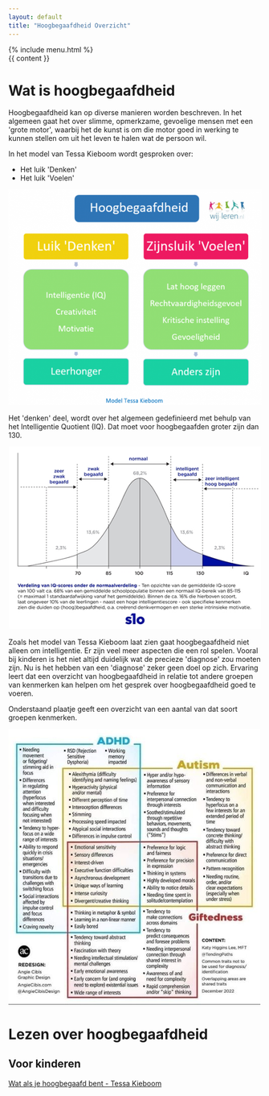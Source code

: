 ```yaml
---
layout: default
title: "Hoogbegaafdheid Overzicht"
---
```

<div class="layout">
  {% include menu.html %}
  <div class="content">
    {{ content }}
  </div>
</div>

# Wat is hoogbegaafdheid
Hoogbegaafdheid kan op diverse manieren worden beschreven. In het algemeen gaat het over slimme, opmerkzame, gevoelige mensen met een 'grote motor', waarbij het de kunst is om die motor goed in werking te kunnen stellen om uit het leven te halen wat de persoon wil.

In het model van Tessa Kieboom wordt gesproken over:
- Het luik 'Denken'
- Het luik 'Voelen'

![Het zijnsluik en het denkluik van Tessa Kieboom](/assets/images/HB_tessakieboom.png "Hoogbegaafdheidsmodel Tessa Kieboom")

Het 'denken' deel, wordt over het algemeen gedefinieerd met behulp van het Intelligentie Quotient (IQ). Dat moet voor hoogbegaafden groter zijn dan 130.

![Overzicht van Intelligentie Quotient (IQ) en de populatie](/assets/images/HB_IQ.jpg "Overzicht van Intelligentie Quotient (IQ) en populatie")

Zoals het model van Tessa Kieboom laat zien gaat hoogbegaafdheid niet alleen om intelligentie. Er zijn veel meer aspecten die een rol spelen. Vooral bij kinderen is het niet altijd duidelijk wat de precieze 'diagnose' zou moeten zijn. Nu is het hebben van een 'diagnose' zeker geen doel op zich. Ervaring leert dat een overzicht van hoogbegaafdheid in relatie tot andere groepen van kenmerken kan helpen om het gesprek over hoogbegaafdheid goed te voeren.

Onderstaand plaatje geeft een overzicht van een aantal van dat soort groepen kenmerken.

![Overzicht van kenmerken van hoogbegaafdheid in relatie tot andere groepen kenmerken](/assets/images/HB_overzicht.jpeg "Overzicht van kenmerken van hoogbegaafdheid in relatie tot andere groepen kenmerken")

# Lezen over hoogbegaafdheid

## Voor kinderen

<a href="https://partner.bol.com/click/click?p=2&t=url&s=1411666&f=TXL&url=https%3A%2F%2Fwww.bol.com%2Fnl%2Fnl%2Fp%2Fsurvivalgids-wat-als-je-add-hebt%2F9200000119256935%2F&name=Survivalgids%20-%20Wat%20als%20je%20AD(H)D%20hebt%3F%2C%20S%C3%A9veri..." target="_blank">Wat als je hoogbegaafd bent - Tessa Kieboom</a>
